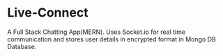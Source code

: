 # Live-Connect
A Full Stack Chatting App(MERN). Uses Socket.io for real time communication and stores user details in encrypted format in Mongo DB Database.
